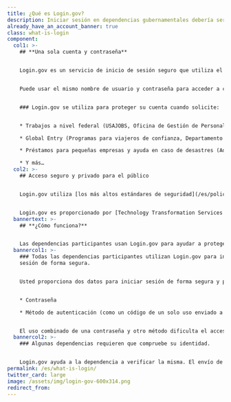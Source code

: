 ```yaml
---
title: ¿Qué es Login.gov?
description: Iniciar sesión en dependencias gubernamentales debería ser fácil y seguro.
already_have_an_account_banner: true
class: what-is-login
component:
  col1: >-
    ## **Una sola cuenta y contraseña**


    Login.gov es un servicio de inicio de sesión seguro que utiliza el público para iniciar sesión en las dependencias gubernamentales participantes. Las dependencias participantes le pedirán crear una cuenta en Login.gov para acceder de forma segura a su información en su sitio web o aplicación.


    Puede usar el mismo nombre de usuario y contraseña para acceder a cualquier dependencia que se asocie con Login.gov, lo cual agiliza su trámite y evita tener que recordar varios nombres de usuario y contraseñas.


    ### Login.gov se utiliza para proteger su cuenta cuando solicite:


    * Trabajos a nivel federal (USAJOBS, Oficina de Gestión de Personal)

    * Global Entry (Programas para viajeros de confianza, Departamento de Seguridad Nacional)

    * Préstamos para pequeñas empresas y ayuda en caso de desastres (Administración de Pequeñas Empresas)

    * Y más…
  col2: >-
    ## Acceso seguro y privado para el público


    Login.gov utiliza [los más altos estándares de seguridad](/es/policy/our-security-practices/) para mantener segura su información, incluida la verificación de identidad y [autenticación de dos factores](/es/help/get-started/authentication-methods/).


    Login.gov es proporcionado por [Technology Transformation Services (TTS)](https://www.gsa.gov/tts).
  bannertext: >-
    ## **¿Cómo funciona?**


    Las dependencias participantes usan Login.gov para ayudar a proteger a sus usuarios. Cuando intente iniciar sesión en una dependencia participante, se le pedirá que inicie sesión o cree una cuenta con Login.gov antes de poder acceder a su perfil en dicha dependencia.
  bannercol1: >-
    ### Todas las dependencias participantes utilizan Login.gov para iniciar
    sesión de forma segura.


    Usted proporciona dos datos para iniciar sesión de forma segura y proteger su información.


    * Contraseña

    * Método de autenticación (como un código de un solo uso enviado a su teléfono o una aplicación de autenticación)


    El uso combinado de una contraseña y otro método dificulta el acceso de terceros a su información.
  bannercol2: >-
    ### Algunas dependencias requieren que compruebe su identidad.


    Login.gov ayuda a la dependencia a verificar la misma. El envío de información de identificación personal (PII), como su identificación con fotografía, permite verificar que se trata de usted y no de alguien haciéndose pasar por usted. Nosotros nos limitamos a confirmar su identidad y no determinamos su elegibilidad para los servicios ofrecidos por la dependencia.
permalink: /es/what-is-login/
twitter_card: large
image: /assets/img/login-gov-600x314.png
redirect_from:
---
```

